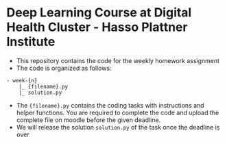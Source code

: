 # Deep Learning Course at Digital Health Cluster - Hasso Plattner Institute

- This repository contains the code for the weekly homework assignment
- The code is organized as follows:

```
- week-{n}
    |_ {filename}.py
    |_ solution.py
```
- The `{filename}.py` contains the coding tasks with instructions and helper functions. You are required to complete the code and upload the complete file on moodle before the given deadline. 
- We will release the solution `solution.py` of the task once the deadline is over
